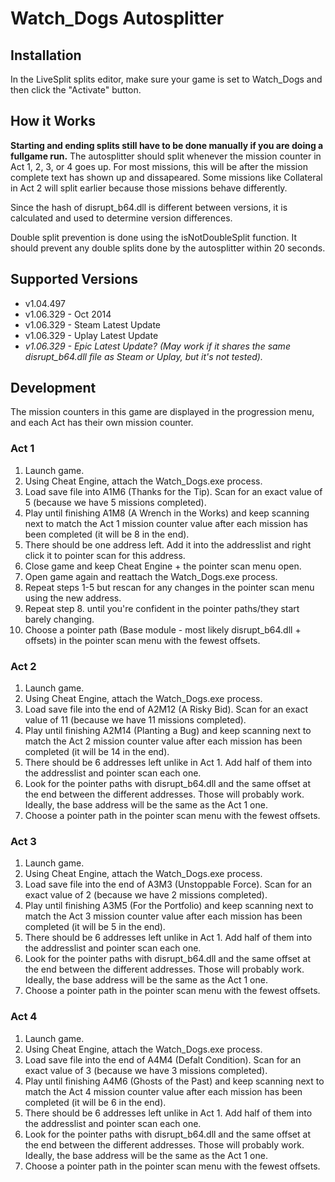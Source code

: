 # Watch_Dogs Autosplitter
## Installation
In the LiveSplit splits editor, make sure your game is set to Watch_Dogs and then click the "Activate" button.

## How it Works
**Starting and ending splits still have to be done manually if you are doing a fullgame run.** The autosplitter should split whenever the mission counter in Act 1, 2, 3, or 4 goes up. For most missions, this will be after the mission complete text has shown up and dissapeared. Some missions like Collateral in Act 2 will split earlier because those missions behave differently. 

Since the hash of disrupt_b64.dll is different between versions, it is calculated and used to determine version differences. 

Double split prevention is done using the isNotDoubleSplit function. It should prevent any double splits done by the autosplitter within 20 seconds. 

## Supported Versions
* v1.04.497
* v1.06.329 - Oct 2014
* v1.06.329 - Steam Latest Update
* v1.06.329 - Uplay Latest Update
* *v1.06.329 - Epic Latest Update? (May work if it shares the same disrupt_b64.dll file as Steam or Uplay, but it's not tested).*

## Development
The mission counters in this game are displayed in the progression menu, and each Act has their own mission counter.

### Act 1
1.  Launch game. 
2.  Using Cheat Engine, attach the Watch_Dogs.exe process.
3.  Load save file into A1M6 (Thanks for the Tip). Scan for an exact value of 5 (because we have 5 missions completed).
4.  Play until finishing A1M8 (A Wrench in the Works) and keep scanning next to match the Act 1 mission counter value after each mission has been completed (it will be 8 in the end).
5.  There should be one address left. Add it into the addresslist and right click it to pointer scan for this address. 
6.  Close game and keep Cheat Engine + the pointer scan menu open.
7.  Open game again and reattach the Watch_Dogs.exe process.
8.  Repeat steps 1-5 but rescan for any changes in the pointer scan menu using the new address.
9.  Repeat step 8. until you're confident in the pointer paths/they start barely changing. 
10. Choose a pointer path (Base module - most likely disrupt_b64.dll + offsets) in the pointer scan menu with the fewest offsets.

### Act 2
1.  Launch game. 
2.  Using Cheat Engine, attach the Watch_Dogs.exe process.
3.  Load save file into the end of A2M12 (A Risky Bid). Scan for an exact value of 11 (because we have 11 missions completed).
4.  Play until finishing A2M14 (Planting a Bug) and keep scanning next to match the Act 2 mission counter value after each mission has been completed (it will be 14 in the end).
5.  There should be 6 addresses left unlike in Act 1. Add half of them into the addresslist and pointer scan each one. 
6.  Look for the pointer paths with disrupt_b64.dll and the same offset at the end between the different addresses. Those will probably work. Ideally, the base address will be the same as the Act 1 one.
7.  Choose a pointer path in the pointer scan menu with the fewest offsets.

### Act 3
1.  Launch game. 
2.  Using Cheat Engine, attach the Watch_Dogs.exe process.
3.  Load save file into the end of A3M3 (Unstoppable Force). Scan for an exact value of 2 (because we have 2 missions completed).
4.  Play until finishing A3M5 (For the Portfolio) and keep scanning next to match the Act 3 mission counter value after each mission has been completed (it will be 5 in the end).
5.  There should be 6 addresses left unlike in Act 1. Add half of them into the addresslist and pointer scan each one. 
6.  Look for the pointer paths with disrupt_b64.dll and the same offset at the end between the different addresses. Those will probably work. Ideally, the base address will be the same as the Act 1 one.
7.  Choose a pointer path in the pointer scan menu with the fewest offsets.

### Act 4
1.  Launch game. 
2.  Using Cheat Engine, attach the Watch_Dogs.exe process.
3.  Load save file into the end of A4M4 (Defalt Condition). Scan for an exact value of 3 (because we have 3 missions completed).
4.  Play until finishing A4M6 (Ghosts of the Past) and keep scanning next to match the Act 4 mission counter value after each mission has been completed (it will be 6 in the end).
5.  There should be 6 addresses left unlike in Act 1. Add half of them into the addresslist and pointer scan each one. 
6.  Look for the pointer paths with disrupt_b64.dll and the same offset at the end between the different addresses. Those will probably work. Ideally, the base address will be the same as the Act 1 one.
7.  Choose a pointer path in the pointer scan menu with the fewest offsets.
